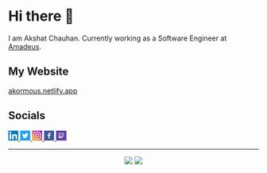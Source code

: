 # Hi there 👋

I am Akshat Chauhan.
Currently working as a Software Engineer at [Amadeus](https://amadeus.com/en).

## My Website
[akormous.netlify.app](https://akormous.netlify.app)

## Socials

<p align="left">
  <a href="https://www.linkedin.com/in/akormous">
    <img width="4%" src="Resources/LinkedIn_logo.png" />
  </a>
  <a href="https://www.twitter.com/akormous">
    <img width="4%" src="Resources/Twitter_logo.png" />
  </a>
  <a href="https://www.instagram.com/akormous">
    <img width="4%" src="Resources/Instagram_logo.png" />
  </a>
  <a href="https://www.facebook.com/akormous">
    <img width="4%" src="Resources/Facebook_logo.png" />
  </a>
  <a href="https://www.twitch.com/akormous">
    <img width="4%" src="Resources/Twitch_logo.png" />
  </a>
</p>

---


<p align="center">
  <img width="42%" src="https://github-readme-stats.vercel.app/api/top-langs/?username=akormous&layout=compact&hide=jupyter%20notebook,html&theme=dark" />
  <img width="50%" src="https://github-readme-streak-stats.herokuapp.com/?user=akormous&theme=dark" />
</p>
